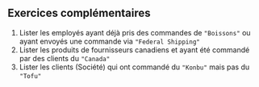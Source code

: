 ## Exercices complémentaires

1. Lister les employés ayant déjà pris des commandes de `"Boissons"` ou ayant envoyés une commande via `"Federal Shipping"`
2. Lister les produits de fournisseurs canadiens et ayant été commandé par des clients du `"Canada"`
3. Lister les clients (Société) qui ont commandé du `"Konbu"` mais pas du `"Tofu"`
